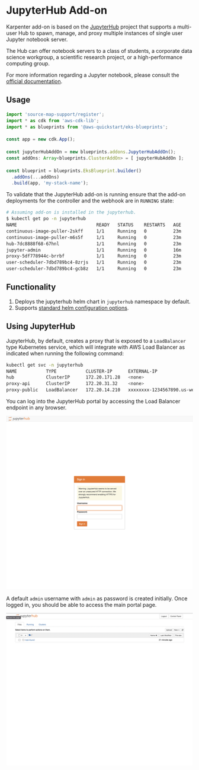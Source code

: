 # JupyterHub Add-on

Karpenter add-on is based on the [JupyterHub](https://github.com/jupyterhub/jupyterhub) project that supports a multi-user Hub to spawn, manage, and proxy multiple instances of single user Jupyter notebook server.

The Hub can offer notebook servers to a class of students, a corporate data science workgroup, a scientific research project, or a high-performance computing group.

For more information regarding a Jupyter notebook, please consult the [official documentation](https://jupyter-notebook.readthedocs.io/en/stable/notebook.html).

## Usage

```typescript
import 'source-map-support/register';
import * as cdk from 'aws-cdk-lib';
import * as blueprints from '@aws-quickstart/eks-blueprints';

const app = new cdk.App();

const jupyterHubAddOn = new blueprints.addons.JupyterHubAddOn();
const addOns: Array<blueprints.ClusterAddOn> = [ jupyterHubAddOn ];

const blueprint = blueprints.EksBlueprint.builder()
  .addOns(...addOns)
  .build(app, 'my-stack-name');
```

To validate that the JupyterHub add-on is running ensure that the add-on deployments for the controller and the webhook are in `RUNNING` state:

```bash
# Assuming add-on is installed in the jupyterhub.
$ kubectl get po -n jupyterhub
NAME                              READY   STATUS    RESTARTS   AGE
continuous-image-puller-2skff     1/1     Running   0          23m
continuous-image-puller-m6s5f     1/1     Running   0          23m
hub-7dc8888f68-67hnl              1/1     Running   0          23m
jupyter-admin                     1/1     Running   0          16m
proxy-5df778944c-brrbf            1/1     Running   0          23m
user-scheduler-7dbd789bc4-8zrjs   1/1     Running   0          23m
user-scheduler-7dbd789bc4-gcb8z   1/1     Running   0          23m
```

## Functionality

1. Deploys the jupyterhub helm chart in `jupyterhub` namespace by default.
2. Supports [standard helm configuration options](./index.md#standard-helm-add-on-configuration-options).

## Using JupyterHub

JupyterHub, by default, creates a proxy that is exposed to a `LoadBalancer` type Kubernetes service, which will integrate with AWS Load Balancer as indicated when running the following command:

```bash
kubectl get svc -n jupyterhub
NAME           TYPE           CLUSTER-IP      EXTERNAL-IP                                                               PORT(S)        AGE
hub            ClusterIP      172.20.171.28   <none>                                                                    8081/TCP       26m
proxy-api      ClusterIP      172.20.31.32    <none>                                                                    8001/TCP       26m
proxy-public   LoadBalancer   172.20.14.210   xxxxxxxx-1234567890.us-west-2.elb.amazonaws.com   80:32733/TCP   26m
```

You can log into the JupyterHub portal by accessing the Load Balancer endpoint in any browser. 

![JupyterHub Login](./../assets/images/jupyterhub-login-page.png)

A default `admin` username with `admin` as password is created initially. Once logged in, you should be able to access the main portal page.

![JupyterHub Portal](./../assets/images/jupyterhub-loggedin.png)